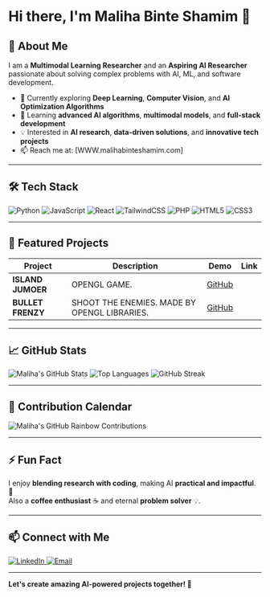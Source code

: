 # Hi there, I'm Maliha Binte Shamim 👋

## 🌟 About Me
I am a **Multimodal Learning Researcher** and an **Aspiring AI Researcher** passionate about solving complex problems with AI, ML, and software development.  

- 🔭 Currently exploring **Deep Learning**, **Computer Vision**, and **AI Optimization Algorithms**  
- 🌱 Learning **advanced AI algorithms**, **multimodal models**, and **full-stack development**  
- 💡 Interested in **AI research**, **data-driven solutions**, and **innovative tech projects**  
- 📫 Reach me at: [WWW.malihabinteshamim.com]  

---

## 🛠 Tech Stack
<p>
  <img alt="Python" src="https://img.shields.io/badge/-Python-3776AB?style=for-the-badge&logo=python&logoColor=white" />
  <img alt="JavaScript" src="https://img.shields.io/badge/-JavaScript-F7DF1E?style=for-the-badge&logo=javascript&logoColor=black" />
  <img alt="React" src="https://img.shields.io/badge/-React-61DAFB?style=for-the-badge&logo=react&logoColor=black" />
  <img alt="TailwindCSS" src="https://img.shields.io/badge/-TailwindCSS-06B6D4?style=for-the-badge&logo=tailwind-css&logoColor=white" />
  <img alt="PHP" src="https://img.shields.io/badge/-PHP-777BB4?style=for-the-badge&logo=php&logoColor=white" />
  <img alt="HTML5" src="https://img.shields.io/badge/-HTML5-E34F26?style=for-the-badge&logo=html5&logoColor=white" />
  <img alt="CSS3" src="https://img.shields.io/badge/-CSS3-1572B6?style=for-the-badge&logo=css3&logoColor=white" />
</p>

---

## 📂 Featured Projects
| Project | Description | Demo | Link |
|---------|-------------|------|------|
| **ISLAND JUMOER** | OPENGL GAME. | [GitHub](https://github.com/mabishaaaa/Island-Jumper.git) |
| **BULLET FRENZY** | SHOOT THE ENEMIES. MADE BY OPENGL LIBRARIES. | [GitHub](https://github.com/mabishaaaa/BulletFrenzy.git) |
---

## 📈 GitHub Stats
![Maliha's GitHub Stats](https://github-readme-stats.vercel.app/api?username=mabishaaaa&show_icons=true&theme=radical&count_private=true)
![Top Languages](https://github-readme-stats.vercel.app/api/top-langs/?username=mabishaaaa&layout=compact&theme=radical)
![GitHub Streak](https://github-readme-streak-stats.herokuapp.com/?user=mabishaaaa&theme=radical)

---

## 🌈 Contribution Calendar
![Maliha's GitHub Rainbow Contributions](https://activity-graph.herokuapp.com/graph?username=mabishaaaa&theme=react-dark&hide_border=true)

---

## ⚡ Fun Fact
I enjoy **blending research with coding**, making AI **practical and impactful**. 🚀  
Also a **coffee enthusiast** ☕ and eternal **problem solver** 💡.

---

## 📫 Connect with Me
<p>
  <a href="https://www.https://www.linkedin.com/in/maliha-binte-shamim/" target="_blank">
    <img alt="LinkedIn" src="https://img.shields.io/badge/LinkedIn-Maliha-blue?style=for-the-badge&logo=linkedin&logoColor=white" />
  </a>
  <a href="mailto:WWW.malihabinteshamim.com">
    <img alt="Email" src="https://img.shields.io/badge/Email-YourEmail-D14836?style=for-the-badge&logo=gmail&logoColor=white" />
  </a>
</p>

---

**Let's create amazing AI-powered projects together! 🚀**
